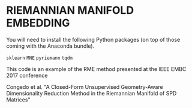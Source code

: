 # RIEMANNIAN MANIFOLD EMBEDDING

You will need to install the following Python packages (on top of those coming with the Anaconda bundle).

`sklearn`
`MNE`
`pyriemann`
`tqdm`

This code is an example of the RME method presented at the IEEE EMBC 2017 conference

Congedo et al. "A Closed-Form Unsupervised Geometry-Aware Dimensionality Reduction Method in the Riemannian Manifold of SPD Matrices"